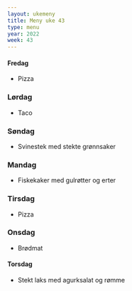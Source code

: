 ```yaml
---
layout: ukemeny
title: Meny uke 43
type: menu
year: 2022
week: 43
---
```


#### Fredag

- Pizza

### Lørdag

- Taco

### Søndag

- Svinestek med stekte grønnsaker

### Mandag

- Fiskekaker med gulrøtter og erter

### Tirsdag

- Pizza

### Onsdag

- Brødmat

#### Torsdag

- Stekt laks med agurksalat og rømme
